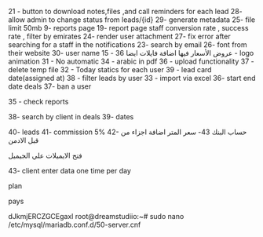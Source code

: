 21 - button to download notes,files ,and call reminders for each lead
28- allow admin to change status from leads/{id}
29- generate metadata
25- file limit 50mb
9- reports page
19- report page staff conversion rate , success rate , filter by emirates
24- render user attachment
27- fix error after searching for a staff in the notifications
23- search by email
26- font from their website
30- user name
15 - عروض الأسعار فيها اضافة فايلات ايضا
36 - logo animation
31 - No automatic
34 - arabic in pdf
36 - upload functionality
37 - delete temp file
32 - Today statics for each user
39 - lead card date(assigned at)
38 - filter leads by user
33 - import via excel
36- start end date deals
37- ban a user


35 - check reports

38- search by client in deals
39- dates



40- leads
41- commission 5%
42- حساب البنك
43- سعر المتر
اضافة اجزاء من قبل الادمن

فتح الايميلات علي الجيميل

43- client enter data one time per day

plan

pays

dJkmjERCZGCEgaxl
root@dreamstudiio:~# sudo nano /etc/mysql/mariadb.conf.d/50-server.cnf